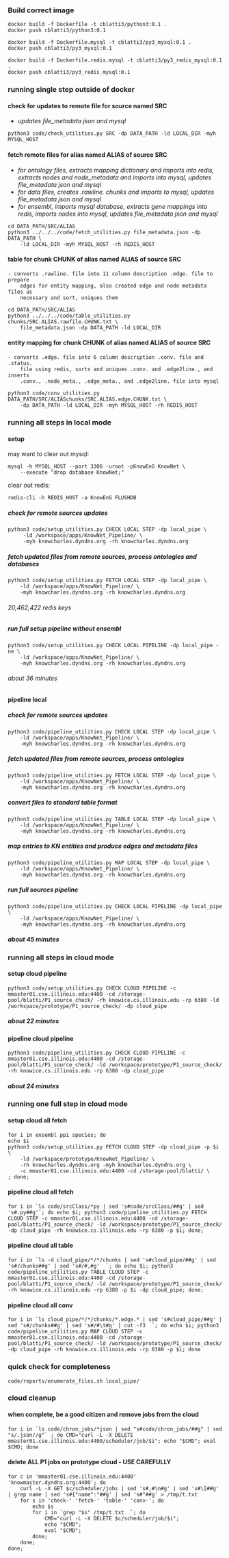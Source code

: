 ### Build correct image
```
docker build -f Dockerfile -t cblatti3/python3:0.1 .
docker push cblatti3/python3:0.1
```

```
docker build -f Dockerfile.mysql -t cblatti3/py3_mysql:0.1 .
docker push cblatti3/py3_mysql:0.1
```

```
docker build -f Dockerfile.redis.mysql -t cblatti3/py3_redis_mysql:0.1 .
docker push cblatti3/py3_redis_mysql:0.1
```


### running single step outside of docker
#### check for updates to remote file for source named SRC
  - *updates file_metadata json and mysql*
```
python3 code/check_utilities.py SRC -dp DATA_PATH -ld LOCAL_DIR -myh MYSQL_HOST
```

#### fetch remote files for alias named ALIAS of source SRC
  - *for ontology files, extracts mapping dictionary and imports into redis,
        extracts nodes and node_metadata and imports into mysql, updates
        file_metadata json and mysql*
  - *for data files, creates .rawline. chunks and imports to mysql, updates
        file_metadata json and mysql*
  - *for ensembl, imports mysql database, extracts gene mappings into redis,
        imports nodes into mysql, updates file_metadata json and mysql*
```
cd DATA_PATH/SRC/ALIAS
python3 ../../../code/fetch_utilities.py file_metadata.json -dp DATA_PATH \
    -ld LOCAL_DIR -myh MYSQL_HOST -rh REDIS_HOST
```

#### table for chunk CHUNK of alias named ALIAS of source SRC
    - converts .rawline. file into 11 column description .edge. file to prepare
        edges for entity mapping, also created edge and node metadata files as
        necessary and sort, uniques them
```
cd DATA_PATH/SRC/ALIAS
python3 ../../../code/table_utilities.py chunks/SRC.ALIAS.rawfile.CHUNK.txt \
    file_metadata.json -dp DATA_PATH -ld LOCAL_DIR
```

#### entity mapping for chunk CHUNK of alias named ALIAS of source SRC
    - converts .edge. file into 6 column description .conv. file and .status.
        file using redis, sorts and uniques .conv. and .edge2line., and inserts
        .conv., .node_meta., .edge_meta., and .edge2line. file into mysql
```
python3 code/conv_utilities.py DATA_PATH/SRC/ALIASchunks/SRC.ALIAS.edge.CHUNK.txt \
    -dp DATA_PATH -ld LOCAL_DIR -myh MYSQL_HOST -rh REDIS_HOST
```

### running all steps in local mode
#### setup
may want to
clear out mysql:
```
mysql -h MYSQL_HOST --port 3306 -uroot -pKnowEnG KnowNet \
    --execute "drop database KnowNet;"
```
clear out redis:
```
redis-cli -h REDIS_HOST -a KnowEnG FLUSHDB
```
##### check for remote sources updates
```
python3 code/setup_utilities.py CHECK LOCAL STEP -dp local_pipe \
     -ld /workspace/apps/KnowNet_Pipeline/ \
     -myh knowcharles.dyndns.org -rh knowcharles.dyndns.org
```
##### fetch updated files from remote sources, process ontologies and databases
```
python3 code/setup_utilities.py FETCH LOCAL STEP -dp local_pipe \
    -ld /workspace/apps/KnowNet_Pipeline/ \
    -myh knowcharles.dyndns.org -rh knowcharles.dyndns.org
```
###### 20,462,422 redis keys
##### run full setup pipeline without ensembl
```
python3 code/setup_utilities.py CHECK LOCAL PIPELINE -dp local_pipe -ne \
    -ld /workspace/apps/KnowNet_Pipeline/ \
    -myh knowcharles.dyndns.org -rh knowcharles.dyndns.org
```
###### about 36 minutes

#### pipeline local
##### check for remote sources updates
```
python3 code/pipeline_utilities.py CHECK LOCAL STEP -dp local_pipe \
    -ld /workspace/apps/KnowNet_Pipeline/ \
    -myh knowcharles.dyndns.org -rh knowcharles.dyndns.org
```
##### fetch updated files from remote sources, process ontologies
```
python3 code/pipeline_utilities.py FETCH LOCAL STEP -dp local_pipe \
    -ld /workspace/apps/KnowNet_Pipeline/ \
    -myh knowcharles.dyndns.org -rh knowcharles.dyndns.org
```
##### convert files to standard table format
```
python3 code/pipeline_utilities.py TABLE LOCAL STEP -dp local_pipe \
    -ld /workspace/apps/KnowNet_Pipeline/ \
    -myh knowcharles.dyndns.org -rh knowcharles.dyndns.org
```
##### map entries to KN entities and produce edges and metadata files
```
python3 code/pipeline_utilities.py MAP LOCAL STEP -dp local_pipe \
    -ld /workspace/apps/KnowNet_Pipeline/ \
    -myh knowcharles.dyndns.org -rh knowcharles.dyndns.org
```
##### run full sources pipeline
```
python3 code/pipeline_utilities.py CHECK LOCAL PIPELINE -dp local_pipe \
    -ld /workspace/apps/KnowNet_Pipeline/ \
    -myh knowcharles.dyndns.org -rh knowcharles.dyndns.org
```
##### about 45 minutes


### running all steps in cloud mode
#### setup cloud pipeline
```
python3 code/setup_utilities.py CHECK CLOUD PIPELINE -c mmaster01.cse.illinois.edu:4400 -cd /storage-pool/blatti/P1_source_check/ -rh knowice.cs.illinois.edu -rp 6380 -ld /workspace/prototype/P1_source_check/ -dp cloud_pipe
```
##### about 22 minutes

#### pipeline cloud pipeline
```
python3 code/pipeline_utilities.py CHECK CLOUD PIPELINE -c mmaster01.cse.illinois.edu:4400 -cd /storage-pool/blatti/P1_source_check/ -ld /workspace/prototype/P1_source_check/ -rh knowice.cs.illinois.edu -rp 6380 -dp cloud_pipe
```
##### about 24 minutes


### running one full step in cloud mode
#### setup cloud all fetch
```
for i in ensembl ppi species; do
echo $i
python3 code/setup_utilities.py FETCH CLOUD STEP -dp cloud_pipe -p $i \
    -ld /workspace/prototype/KnowNet_Pipeline/ \
    -rh knowcharles.dyndns.org -myh knowcharles.dyndns.org \
    -c mmaster01.cse.illinois.edu:4400 -cd /storage-pool/blatti/ \
; done;
```

#### pipeline cloud all fetch
```
for i in `ls code/srcClass/*py | sed 's#code/srcClass/##g' | sed 's#.py##g'`; do echo $i; python3 code/pipeline_utilities.py FETCH CLOUD STEP -c mmaster01.cse.illinois.edu:4400 -cd /storage-pool/blatti/P1_source_check/ -ld /workspace/prototype/P1_source_check/ -dp cloud_pipe -rh knowice.cs.illinois.edu -rp 6380 -p $i; done;
```

#### pipeline cloud all table
```
for i in `ls -d cloud_pipe/*/*/chunks | sed 's#cloud_pipe/##g' | sed 's#/chunks##g' | sed 's#/#,#g'  `; do echo $i; python3 code/pipeline_utilities.py TABLE CLOUD STEP -c mmaster01.cse.illinois.edu:4400 -cd /storage-pool/blatti/P1_source_check/ -ld /workspace/prototype/P1_source_check/  -rh knowice.cs.illinois.edu -rp 6380 -p $i -dp cloud_pipe; done;
```

#### pipeline cloud all conv
```
for i in `ls cloud_pipe/*/*/chunks/*.edge.* | sed 's#cloud_pipe/##g' | sed 's#/chunks##g' | sed 's#/#\t#g' | cut -f3  `; do echo $i; python3 code/pipeline_utilities.py MAP CLOUD STEP -c mmaster01.cse.illinois.edu:4400 -cd /storage-pool/blatti/P1_source_check/ -ld /workspace/prototype/P1_source_check/ -dp cloud_pipe -rh knowice.cs.illinois.edu -rp 6380 -p $i; done
```

### quick check for completeness
```
code/reports/enumerate_files.sh local_pipe/
```

### cloud cleanup
#### when complete, be a good citizen and remove jobs from the cloud
```
for i in `ls code/chron_jobs/*json | sed "s#code/chron_jobs/##g" | sed "s/.json//g"` ; do CMD="curl -L -X DELETE mmaster01.cse.illinois.edu:4400/scheduler/job/$i"; echo "$CMD"; eval $CMD; done
```

#### delete ALL P1 jobs on prototype cloud - USE CAREFULLY
```
for c in 'mmaster01.cse.illinois.edu:4400' 'knowmaster.dyndns.org:4400'; do
    curl -L -X GET $c/scheduler/jobs | sed 's#,#\n#g' | sed 's#\[##g' | grep name | sed 's#{"name":"##g' | sed 's#"##g' > /tmp/t.txt
    for s in 'check-' 'fetch-' 'table-' 'conv-'; do
        echo $s
        for i in `grep "$s" /tmp/t.txt  `; do
            CMD="curl -L -X DELETE $c/scheduler/job/$i";
            echo "$CMD";
            eval "$CMD";
        done;
    done;
done;
```


